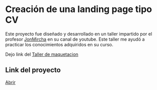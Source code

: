 # Creación de una landing page tipo CV

Este proyecto fue diseñado y desarrollado en un taller impartido por el profesor [JonMircha](https://jonmircha.com) en su canal de youtube. Este taller me ayudó a practicar los conocimientos adquiridos en su curso. 

Dejo link del [Taller de maquetacion](https://www.youtube.com/watch?v=ErtR07GLq54&list=PLvq-jIkSeTUbf3LXzO2QQa3P-oRMcrTAp)

## Link del proyecto
[Abrir](https://MikTL.github.io/LandingPage-CV/LandingPage-CV)